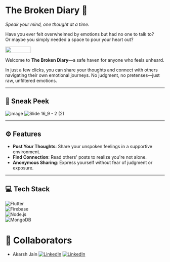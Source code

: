 # The Broken Diary 🖤  
*Speak your mind, one thought at a time.*  

Have you ever felt overwhelmed by emotions but had no one to talk to?  
Or maybe you simply needed a space to pour your heart out?  

<p align="center">  
<div style="display: flex; flex-direction: row">
  <img src = "https://github.com/user-attachments/assets/da521ac6-0b17-498e-84ca-870e405a4b80" width = "40%">
</div>
</p>  

Welcome to **The Broken Diary**—a safe haven for anyone who feels unheard.  

In just a few clicks, you can share your thoughts and connect with others navigating their own emotional journeys. No judgment, no pretenses—just raw, unfiltered emotions.  

---

## 📸 Sneak Peek  
![image](https://github.com/user-attachments/assets/0428e9c4-5441-4038-a726-33910b58a628)
![Slide 16_9 - 2 (2)](https://github.com/user-attachments/assets/d368ccc6-7562-4bbe-86a9-690fff2ec9df)

---

## ⚙ Features  
- **Post Your Thoughts**: Share your unspoken feelings in a supportive environment.  
- **Find Connection**: Read others' posts to realize you're not alone.  
- **Anonymous Sharing**: Express yourself without fear of judgment or exposure.  

---

## 💻 Tech Stack  
![Flutter](https://img.shields.io/badge/Flutter-%2302569B.svg?style=for-the-badge&logo=Flutter&logoColor=white)  
![Firebase](https://img.shields.io/badge/Firebase-%23039BE5.svg?style=for-the-badge&logo=Firebase&logoColor=white)  
![Node.js](https://img.shields.io/badge/Node.js-%236DA55F.svg?style=for-the-badge&logo=Node.js&logoColor=white)  
![MongoDB](https://img.shields.io/badge/MongoDB-%234ea94b.svg?style=for-the-badge&logo=MongoDB&logoColor=white)  

# 🤝 Collaborators
- Akarsh Jain [![LinkedIn](https://img.shields.io/badge/LinkedIn-%230077B5.svg?logo=linkedin&logoColor=white)](https://www.linkedin.com/in/akarshjain158/) [![LinkedIn](https://img.shields.io/badge/Github-%230077B5.svg?logo=github&logoColor=white)](https://github.com/akarsh-jain-790) 
